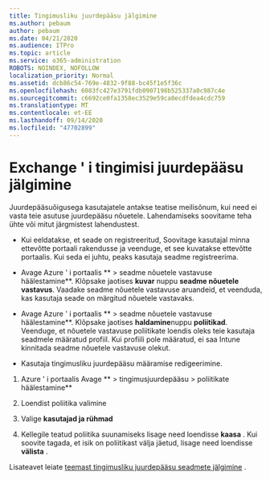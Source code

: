 ```yaml
---
title: Tingimusliku juurdepääsu jälgimine
ms.author: pebaum
author: pebaum
ms.date: 04/21/2020
ms.audience: ITPro
ms.topic: article
ms.service: o365-administration
ROBOTS: NOINDEX, NOFOLLOW
localization_priority: Normal
ms.assetid: dcb86c54-769e-4832-9f88-bc45f1e5f36c
ms.openlocfilehash: 6083fc427e3791fdb0907198b525337a0c987c4e
ms.sourcegitcommit: c6692ce0fa1358ec3529e59ca0ecdfdea4cdc759
ms.translationtype: MT
ms.contentlocale: et-EE
ms.lasthandoff: 09/14/2020
ms.locfileid: "47702899"
---
```

# <a name="monitoring-conditional-access-for-exchange"></a>Exchange ' i tingimisi juurdepääsu jälgimine

Juurdepääsuõigusega kasutajatele antakse teatise meilisõnum, kui need ei vasta teie asutuse juurdepääsu nõuetele. Lahendamiseks soovitame teha ühte või mitut järgmistest lahendustest.
  
- Kui eeldatakse, et seade on registreeritud, Soovitage kasutajal minna ettevõtte portaali rakendusse ja veenduge, et see kuvatakse ettevõtte portaalis. Kui seda ei juhtu, peaks kasutaja seadme registreerima.
    
- Avage Azure ' i portaalis ** \> seadme nõuetele vastavuse häälestamine**. Klõpsake jaotises **kuvar** nuppu **seadme nõuetele vastavus**. Vaadake seadme nõuetele vastavuse aruandeid, et veenduda, kas kasutaja seade on märgitud nõuetele vastavaks. 
    
- Avage Azure ' i portaalis ** \> seadme nõuetele vastavuse häälestamine**. Klõpsake jaotises **haldamine**nuppu **poliitikad**. Veenduge, et nõuetele vastavuse poliitikate loendis oleks teie kasutaja seadmele määratud profiil. Kui profiili pole määratud, ei saa Intune kinnitada seadme nõuetele vastavuse olekut. 
    
- Kasutaja tingimusliku juurdepääsu määramise redigeerimine.
    
1. Azure ' i portaalis Avage ** \> tingimusjuurdepääsu \> poliitikate häälestamine**
    
2. Loendist poliitika valimine
    
3. Valige **kasutajad ja rühmad**
    
4. Kellegile teatud poliitika suunamiseks lisage need loendisse **kaasa** . Kui soovite tagada, et isik on poliitikast välja jäetud, lisage need loendisse **välista** . 
    
Lisateavet leiate [teemast tingimusliku juurdepääsu seadmete jälgimine](https://docs.microsoft.com/intune/conditional-access-exchange-monitor) .
  

